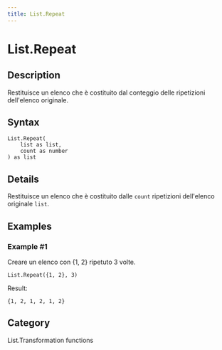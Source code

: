 ```yaml
---
title: List.Repeat
---
```


# List.Repeat


## Description

Restituisce un elenco che è costituito dal conteggio delle ripetizioni dell&#39;elenco originale.


## Syntax

```powerquery
List.Repeat(
    list as list,
    count as number
) as list
```


## Details

Restituisce un elenco che è costituito dalle <code>count</code> ripetizioni dell'elenco originale <code>list</code>.


## Examples

### Example #1 
Creare un elenco con \{1, 2} ripetuto 3 volte.
```powerquery
List.Repeat({1, 2}, 3)
```

Result: 
```powerquery
{1, 2, 1, 2, 1, 2}
```




## Category
List.Transformation functions
